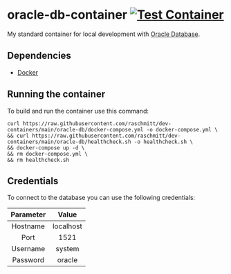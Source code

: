 # oracle-db-container [![Test Container](https://github.com/raschmitt/dev-containers/actions/workflows/oracle-db-test.yml/badge.svg)](https://github.com/raschmitt/dev-containers/actions/workflows/oracle-db-test.yml)

My standard container for local development with [Oracle Database](https://www.oracle.com/database/).

## Dependencies 

- [Docker](https://docs.docker.com/get-docker/)

## Running the container

To build and run the container use this command:

```
curl https://raw.githubusercontent.com/raschmitt/dev-containers/main/oracle-db/docker-compose.yml -o docker-compose.yml \
&& curl https://raw.githubusercontent.com/raschmitt/dev-containers/main/oracle-db/healthcheck.sh -o healthcheck.sh \
&& docker-compose up -d \
&& rm docker-compose.yml \
&& rm healthcheck.sh
```

## Credentials

To connect to the database you can use the following credentials:

| Parameter | Value |
| :---: | :---: |
| Hostname | localhost|
| Port | 1521|
| Username |  system |
| Password | oracle |
